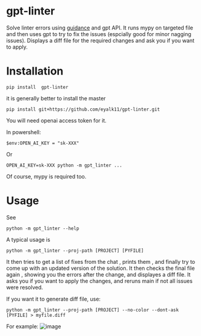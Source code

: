 # gpt-linter
Solve linter errors using [guidance](https://github.com/microsoft/guidance) and gpt API.
It runs mypy on targeted file and then uses gpt to try to fix the issues (espcially good for minor nagging issues).
Displays a diff file for the required changes and ask you if you want to apply. 

# Installation
```
pip install  gpt-linter

```
it is generally better to install the master 

```
pip install git+https://github.com/eyalk11/gpt-linter.git
```

You will need openai access token for it. 

In powershell:
```
$env:OPEN_AI_KEY = "sk-XXX"
```
Or 
```
OPEN_AI_KEY=sk-XXX python -m gpt_linter ...
```

Of course, mypy is required too. 


# Usage
See 
```
python -m gpt_linter --help 
```

A typical usage is 
```
python -m gpt_linter --proj-path [PROJECT] [PYFILE]
```
It then tries to get a list of fixes from the chat , prints them , and finally try to come up with an updated version of the solution. 
It then checks the final file again , showing you the errors after the change, and displayes a diff file. It asks you if you want to apply the changes, 
and reruns main if not all issues were resolved. 

If you want it to generate diff file, use: 

```
python -m gpt_linter --proj-path [PROJECT] --no-color --dont-ask  [PYFILE] > myfile.diff 
```



For example: 
![image](https://github.com/eyalk11/gpt-linter/assets/72234965/ed4eebb2-b4a5-4cc5-ad02-4e2299a1ec20)


